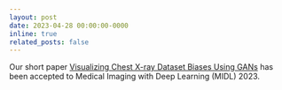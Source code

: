 ```yaml
---
layout: post
date: 2023-04-28 00:00:00-0000
inline: true
related_posts: false
---
```


Our short paper [Visualizing Chest X-ray Dataset Biases Using GANs](https://arxiv.org/abs/2305.00147) has been accepted to Medical Imaging with Deep Learning (MIDL) 2023.
